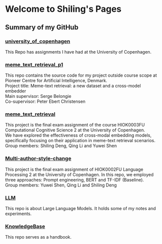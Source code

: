 # Welcome to Shiling's Pages

## Summary of my GitHub
### [university_of_copenhagen](https://github.com/Seefreem/university_of_copenhagen)
This Repo has assignments I have had at the University of Copenhagen.  

### [meme_text_retrieval_p1](https://github.com/Seefreem/meme_text_retrieval_p1)
This repo contains the source code for my project outside course scope at Pioneer Centre for Artificial Intelligence, Denmark.  
Project title: Meme-text retrieval: a new dataset and a cross-model embedder  
Main supervisor: Serge Belongie  
Co-supervisor: Peter Ebert Christensen  

### [meme_text_retrieval](https://github.com/Seefreem/meme_text_retrieval)
This project is the final exam assignment of the course HIOK0003FU Computational Cognitive Science 2 at the University of Copenhagen.  
We have explored the effectiveness of cross-modal embedding models, specifically focusing on their application in meme-text retrieval scenarios.  
Group members: Shiling Deng, Qing Li and Yuwei Shen

### [Multi-author-style-change](https://github.com/avialofmeth/Multi-Author-Style-Change)
This project is the final exam assignment of HIOK0002FU Language Processing 2 at the University of Copenhagen.
In this repo, we employed three approaches: Prompt engineering, BERT and TF-IDF (Baseline).  
Group members: Yuwei Shen, Qing Li and Shiling Deng  


### [LLM](https://github.com/Seefreem/LLM)
This repo is about Large Language Models. It holds some of my notes and experiments.  


### [KnowledgeBase](https://github.com/Seefreem/KnowledgeBase)
This repo serves as a handbook.   

